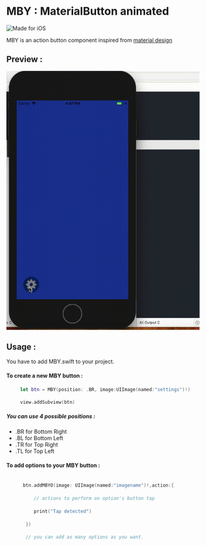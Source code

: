 # MBY : MaterialButton animated 
![Made for iOS](https://camo.githubusercontent.com/ddc1660447efc2bda6f2dee04e2072d62b090e14/68747470733a2f2f696d672e736869656c64732e696f2f636f636f61706f64732f702f4c6971756964466c6f6174696e67416374696f6e427574746f6e2e7376673f7374796c653d666c6174)

MBY is an action button component inspired from [material design](https://material.io/guidelines/components/buttons-floating-action-button.html#buttons-floating-action-button-behavior)


## Preview :
[![Demo MLB](https://github.com/yassram/MBY/blob/master/output2.gif)](https://youtu.be/xOpI6BSocoU)


## Usage :
You have to add MBY.swift to your project.

#### To create a new MBY button : 
``` Swift
     let btn = MBY(position: .BR, image:UIImage(named:"settings")!)       // init a new MBY
     
     view.addSubview(btn)                                                 // add btn to your view
```

##### You can use 4 possible positions : 
  * .BR for Bottom Right
  * .BL for Bottom Left
  * .TR for Top Right    
  * .TL for Top Left  
      
      
#### To add options to your MBY button : 
``` Swift

      btn.addMBYO(image: UIImage(named:"imagename")!,action:{
        
          // actions to perform on option's button tap 
        
          print("Tap detected")
       
       })
        
       // you can add as many options as you want. 
``` 
